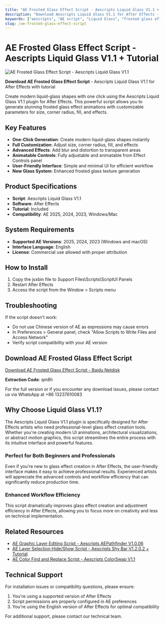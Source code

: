 ```yaml
---
title: "AE Frosted Glass Effect Script - Aescripts Liquid Glass V1.1 + Tutorial"
description: "Download Aescripts Liquid Glass V1.1 for After Effects - Create frosted glass effect animations with one click. Includes tutorial for easy implementation."
keywords: ["aescripts", "AE script", "Liquid Glass", "frosted glass effect", "glass texture", "after effects", "plugins", "motion graphics"]
slug: /ae-frosted-glass-effect-script
---
```


# AE Frosted Glass Effect Script - Aescripts Liquid Glass V1.1 + Tutorial

![AE Frosted Glass Effect Script - Aescripts Liquid Glass V1.1](https://www.gfxcamp.com/wp-content/uploads/2025/08/Liquid-Glass.jpg)

**Download AE Frosted Glass Effect Script** - Aescripts Liquid Glass V1.1 for After Effects with tutorial

Create modern liquid-glass shapes with one click using the Aescripts Liquid Glass V1.1 plugin for After Effects. This powerful script allows you to generate stunning frosted glass effect animations with customizable parameters for size, corner radius, fill, and effects.

## Key Features

- **One-Click Generation**: Create modern liquid-glass shapes instantly
- **Full Customization**: Adjust size, corner radius, fill, and effects
- **Advanced Effects**: Add blur and distortion to transparent areas
- **Animatable Controls**: Fully adjustable and animatable from Effect Controls panel
- **User-Friendly Interface**: Simple and minimal UI for efficient workflow
- **New Glass System**: Enhanced frosted glass texture generation

## Product Specifications

- **Script**: Aescripts Liquid Glass V1.1
- **Software**: After Effects
- **Tutorial**: Included
- **Compatibility**: AE 2025, 2024, 2023, Windows/Mac

## System Requirements

- **Supported AE Versions**: 2025, 2024, 2023 (Windows and macOS)
- **Interface Language**: English
- **License**: Commercial use allowed with proper attribution

## How to Install

1. Copy the jsxbin file to Support Files\Scripts\ScriptUI Panels
2. Restart After Effects
3. Access the script from the Window > Scripts menu

## Troubleshooting

If the script doesn't work:

- Do not use Chinese version of AE as expressions may cause errors
- In Preferences > General panel, check "Allow Scripts to Write Files and Access Network"
- Verify script compatibility with your AE version

## Download AE Frosted Glass Effect Script

[Download AE Frosted Glass Effect Script - Baidu Netdisk](https://pan.baidu.com/s/1SpBmKcODsuE9KRUnPFSOyQ?pwd=qm8h)

**Extraction Code**: qm8h

For the full version or if you encounter any download issues, please contact us via WhatsApp at +86 13237610083

## Why Choose Liquid Glass V1.1?

The Aescripts Liquid Glass V1.1 plugin is specifically designed for After Effects artists who need professional-level glass effect creation tools. Whether you're creating modern UI animations, architectural visualizations, or abstract motion graphics, this script streamlines the entire process with its intuitive interface and powerful features.

### Perfect for Both Beginners and Professionals

Even if you're new to glass effect creation in After Effects, the user-friendly interface makes it easy to achieve professional results. Experienced artists will appreciate the advanced controls and workflow efficiency that can significantly reduce production time.

### Enhanced Workflow Efficiency

This script dramatically improves glass effect creation and adjustment efficiency in After Effects, allowing you to focus more on creativity and less on technical implementation.

## Related Resources

- [AE Graphic Layer Editing Script - Aescripts AEPathfinder V1.0.06](https://www.gfxcamp.com/aepathfinder/)
- [AE Layer Selection Hide/Show Script - Aescripts Shy Bar V1.2.0.2 + Tutorial](https://www.gfxcamp.com/shy-bar/)
- [AE Color Find and Replace Script - Aescripts ColorSwap V1.1](https://www.gfxcamp.com/aescripts-colorswap/)

## Technical Support

For installation issues or compatibility questions, please ensure:
1. You're using a supported version of After Effects
2. Script permissions are properly configured in AE preferences
3. You're using the English version of After Effects for optimal compatibility

For additional support, please contact our technical team.